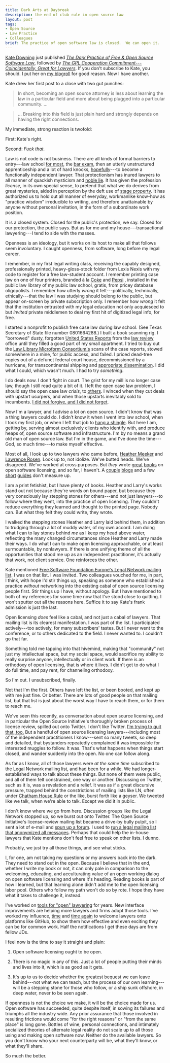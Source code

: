 ```yaml
---
title: Dark Arts at Daybreak
description: the end of club rule in open source law
layout: post
tags:
- Open Source
- Law Practice
- Colleagues
brief: The practice of open software law is closed.  We can open it.
---
```


[Kate Downing](https://katedowninglaw.com/) just published [_The Dark Practice of Free & Open Source Software Law_](https://katedowninglaw.com/2019/06/17/part-1-the-dark-practice-of-free-open-source-software-law/), followed by [_The GPL Cooperation Commitment---Coincidentally, Great for Lawyers_](https://katedowninglaw.com/2019/06/17/part-2-the-gpl-cooperation-commitment-coincidentally-great-for-lawyers/).  If you don't subscribe to Kate, you should.  I put her on [my blogroll](https://writing.kemitchell.com/lists/Blogroll.html) for good reason.  Now I have another.

Kate drew her first post to a close with two gut punches:

> In short, becoming an open source attorney is less about learning the law in a particular field and more about being plugged into a particular community. ...

> ... Breaking into this field is just plain hard and strongly depends on having the right connections.

My immediate, strong reaction is twofold:

First:  Kate's right.

Second:  _Fuck that._

Law is not code is not business.  There are all kinds of formal barriers to entry---law school [for most](http://likelincoln.org/), the [bar exam](https://en.wikipedia.org/wiki/State_Bar_of_California#The_California_Bar_Examination), then an utterly unstructured apprenticeship and a lot of hard knocks, [hopefully](http://www.top-law-schools.com/forums/viewtopic.php?f=23&t=192753)---to become a functionally independent lawyer.  That protectionism has inured lawyers to all manner of quackish mysticism and [noble lie](https://en.wikipedia.org/wiki/Noble_lie).  It has given the profession _license_, in its own special sense, to pretend that what we do derives from great mysteries, aided in perception by the deft use of [stage property](https://en.wikipedia.org/wiki/Theatrical_property).  It has authorized us to hold out all manner of everyday, workmanlike know-how as "practice wisdom" irreducible to writing, and therefore unattainable by anyone without personal invitation, in the form of a subordinate work position.

It is a closed system.  Closed for the public's protection, we say.  Closed for our protection, the public says.  But as for me and my house---transactional lawyering---I tend to side with the masses.

Openness is an ideology, but it works on its host to make all that follows seem involuntary.  I caught openness, from software, long before my legal career.

I remember, in my first legal writing class, receiving the capably designed, professionally printed, heavy-gloss-stock folder from Lexis Nexis with my code to register for a free law-student account.  I remember printing case law on one of four printers, branded à la [Coke](https://www.lexisnexis.com) and [Pepsi](https://www.westlaw.com) , installed in the public law library of my public law school, gratis, from pricey database oligopolists.  I remember how utterly _wrong_ it felt---politically, technically, ethically---that the law I was studying should belong to the public, but appear on-screen by private subscription only.  I remember how _wrong_ it felt that the institution entrusted with my legal education not only acquiesced to but _invited_ private middlemen to deal my first hit of digitized legal info, for free.

I started a nonprofit to publish free case law during law school.  (See Texas Secretary of State file number 0801664288.)  I built a book scanning rig.  I "borrowed" dusty, forgotten [United States Reports](https://en.wikipedia.org/wiki/United_States_Reports) from the [law review](https://en.wikipedia.org/wiki/Law_review) office until they filled a good part of my small apartment.  I tried to buy out the [Law Library Microform Consortium's](http://llmc.com/) scans of the case reports, stowed somewhere in a mine, for public access, and failed.  I priced dead-tree copies out of a defunct federal court house, decommissioned by a hurricane, for transcontinental shipping and [appropriate dissemination](https://archive.org/scanning).  I did what I could, which wasn't much.  I had to try _something_.

I do deals now.  I don't fight in court.  The grist for my mill is no longer case law, though I still read quite a bit of it.  I left the open case law problem, I should say the open case law _crisis_, to [others](https://case.law/).  I winced when they cut deals with upstart usurpers, and when those upstarts inevitably sold to incumbents.  [I did not forgive, and I did not forget](https://writing.kemitchell.com/2016/02/28/I-Will-Never-Be-a-Super-Lawyer.html).

Now I'm a lawyer, and I advise a lot on open source.  I didn't know that was a thing lawyers could do.  I didn't know it when I went into law school, when I took my first job, or when I left that job to [hang a shingle](https://en.wiktionary.org/wiki/hang_out_one%27s_shingle).  But here I am, getting by, serving almost exclusively clients who identify with, and produce heaps of, open source software and infrastructure.  I'm by no means a grand old man of open source law.  But I'm in the game, and I've done the time---God, so much time---to make myself effective.

Most of all, I look up to two lawyers who came before, [Heather Meeker](https://heathermeeker.com) and [Lawrence Rosen](https://web.archive.org/web/20190527132214/https://www.rosenlaw.com/rosen.htm).  Look up to, not idolize.  We've butted heads.  We've disagreed.  We've worked at cross purposes.  But _they_ wrote [great](https://web.archive.org/web/20181209065822/https://www.rosenlaw.com/oslbook.htm) [books](https://www.amazon.com/dp/1544737645/) on open software licensing, and so far, I haven't.  A [couple](https://writing.kemitchell.com) [blogs](https://blog.licensezero.com) and a few [short](https://fieldguide.kemitchell.com/) [guides](https://oss.kemitchell.com/) don't measure up.

I am a print fetishist, but I have plenty of books.  Heather and Larry's works stand out not because they're words on bound paper, but because they very consciously lay stepping stones for others---and not just lawyers---to follow where they went, into the practice of open licensing.  They couldn't reduce everything they learned and thought to the printed page.  Nobody can.  But what they felt they could write, they wrote.

I walked the stepping stones Heather and Larry laid behind them, in addition to trudging through a lot of muddy water, of my own accord.  I am doing what I can to lay stones behind _me_ as I keep my head above water, reflecting the many changed circumstances since Heather and Larry made their ways.  I do what I can to make open licensing approachable, or at least surmountable, by nonlawyers.  If there is one unifying theme of all the opportunities that stood me up as an independent practitioner, it's actually that work, not client service.  One reinforces the other.

Kate mentioned [Free Software Foundation Europe's Legal Network mailing list](https://fsfe.org/activities/ftf/ln.en.html).  I was on that list.  I was invited.  Two colleagues vouched for me, in part, I think, with hope I'd stir things up, speaking as someone who established a practice _without_ networking into the existing cabal of open source licensing people first.  Stir things up I have, without apology.  But I have mentioned to both of my references for some time now that I've stood close to quitting.  I won't sputter out all the reasons here.  Suffice it to say Kate's frank admission is just the last.

Open licensing _does_ feel like a cabal, and not just a cabal of lawyers.  That mailing list is its clearest manifestation.  I was part of the list.  I participated actively---too actively, for many subscribers' tastes.  But I never went to the conference, or to others dedicated to the field.  I never wanted to.  I couldn't go that far.

Something told me tapping into that hivemind, making that "community" not just my intellectual space, but my social space, would sacrifice my ability to really surprise anyone, intellectually or in client work.  If there is an orthodoxy of open licensing, that is where it lives.  I didn't get to do what I do full time, and pay rent, for channeling orthodoxy.

So I'm out.  I unsubscribed, finally.

Not that I'm the first.  Others have left the list, or been booted, and kept up with me just fine.  Or better.  There are lots of good people on that mailing list, but that list is just about the worst way I have to reach them, or for them to reach me.

We've seen this recently, as conversation about open source licensing, and in particular the Open Source Initiative's thoroughly broken process of license review, spilled out onto Twitter.  I don't like Twitter.  [I'm trying to quit that, too.](https://twitter.com/kemitchell/status/1139689516556419072)  But a handful of open source licensing lawyers---including most of the independent practitioners I know---sent so many tweets, so deep and detailed, that bystanders repeatedly complained it was impossible for interested muggles to follow.  It was.  That's what happens when things start closed, and wander suddenly into the open.  No one can follow along.

As far as I know, all of those lawyers were _at the same time_ subscribed to the Legal Network mailing list, and had been for a while.  We had longer-established ways to talk about these things.  But none of them were public, and all of them felt constrained, one way or another.  Discussing on Twitter, such as it is, was a revelation and a relief.  It was as if a great discursive pressure, trapped behind the constrictions of mailing lists like LN, often under [Chatham House Rule](https://www.chathamhouse.org/chatham-house-rule) or the like, burst forth like a geyser.  We tweeted like we talk, when we're able to talk.  Except we did it in public.

I don't know where we go from here.  Discussion groups like the Legal Network stopped up, so we burst out onto Twitter.  The Open Source Initiative's license-review mailing list became a drive-by bully pulpit, so I sent a lot of e-mail and [spun up a forum](https://www.chathamhouse.org/chatham-house-rule).  I used to [run a legal mailing list that anonymized all messages](https://www.npmjs.com/package/conspiracy).  Perhaps that could help the in-house lawyers that Kate mentions don't feel free to speak on other lists.  I dunno.

Probably, we just try all those things, and see what sticks.

I, for one, am not taking my questions or my answers back into the dark.  They need to stand out in the open.  Because I believe that in the end, whether I write my book or not, it can only pale in comparison to the welcoming, educating, and acculturating value of an open working dialog on open software licensing and where it's heading.  Reading books is part of how I learned, but that learning alone didn't add me to the open licensing labor pool.  Others who follow my path won't do so by rote.  I hope they have what it takes to challenge it, instead.

I've worked on [tools for "open" lawyering](https://commonform.github.io) for years.  New interface improvements are helping more lawyers and firms adopt those tools.  I've worked my influence, [time](https://blueoakcouncil.org/) and [time again](https://polyformproject.org/) to welcome lawyers onto platforms like GitHub, to show them how effective and even exciting they can be for common work.  Half the notifications I get these days are from fellow JDs.

I feel now is the time to say it straight and plain:

1. Open software licensing ought to be open.

2. There is no magic in any of this.  Just a lot of people putting their minds and lives into it, which is as good as it gets.

3. It's up to us to decide whether the greatest bequest we can leave behind---not what we can teach, but the process of our own learning---will be a stepping stone for those who follow, or a ship sunk offshore, in deep water, never to be seen again.

If openness is not the choice we make, it will be the choice made for us.  Open software has succeeded, quite despite itself, in sowing its failures and triumphs all the industry wide.  Any prior assurance that those involved in resulting frictions would come "for the right reasons" or "from the same place" is long gone.  Bottles of wine, personal connections, and intimately socialized theories of alternate legal reality do not scale up to all those using and making open software now.  Neither do the available lawyers.  So you don't know who your next counterparty will be, what they'll know, or what they'll share.

So much the better.
